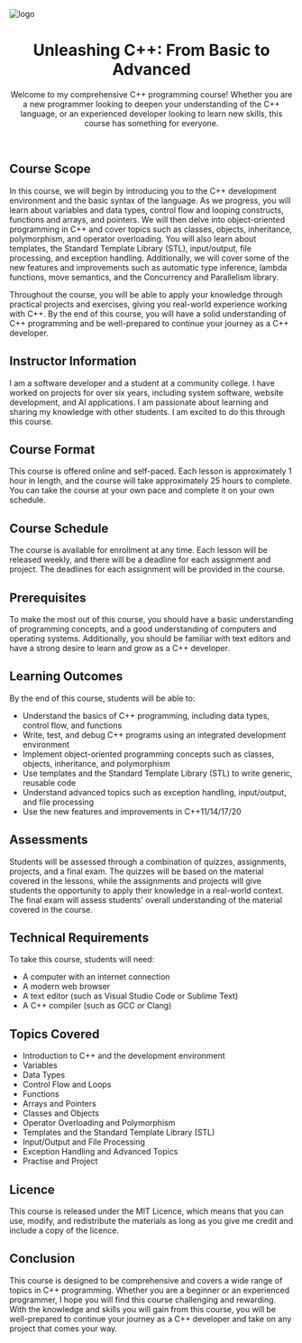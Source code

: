 ![logo](https://user-images.githubusercontent.com/96206184/211674640-5d2084bb-3c57-4c06-b118-b35858e27715.png)



<h1 align="center">Unleashing C++: From Basic to Advanced</h1>

<p align="center">Welcome to my comprehensive C++ programming course! Whether you are a new programmer looking to deepen your understanding of the C++ language, or an experienced developer looking to learn new skills, this course has something for everyone.</p>


<br>
<h2>Course Scope</h2>

<p>In this course, we will begin by introducing you to the C++ development environment and the basic syntax of the language. As we progress, you will learn about variables and data types, control flow and looping constructs, functions and arrays, and pointers. We will then delve into object-oriented programming in C++ and cover topics such as classes, objects, inheritance, polymorphism, and operator overloading. You will also learn about templates, the Standard Template Library (STL), input/output, file processing, and exception handling. Additionally, we will cover some of the new features and improvements such as automatic type inference, lambda functions, move semantics, and the Concurrency and Parallelism library.</p>

<p>Throughout the course, you will be able to apply your knowledge through practical projects and exercises, giving you real-world experience working with C++. By the end of this course, you will have a solid understanding of C++ programming and be well-prepared to continue your journey as a C++ developer.</p>



<h2>Instructor Information</h2>

<p>I am a software developer and a student at a community college. I have worked on projects for over six years, including system software, website development, and AI applications. I am passionate about learning and sharing my knowledge with other students. I am excited to do this through this course.</p>



<h2>Course Format</h2>

<p>This course is offered online and self-paced. Each lesson is approximately 1 hour in length, and the course will take approximately 25 hours to complete. You can take the course at your own pace and complete it on your own schedule.</p>



<h2>Course Schedule</h2>

<p>The course is available for enrollment at any time. Each lesson will be released weekly, and there will be a deadline for each assignment and project. The deadlines for each assignment will be provided in the course.</p>



<h2>Prerequisites</h2>

<p>To make the most out of this course, you should have a basic understanding of programming concepts, and a good understanding of computers and operating systems. Additionally, you should be familiar with text editors and have a strong desire to learn and grow as a C++ developer.</p>





<h2>Learning Outcomes</h2>

<p>By the end of this course, students will be able to:</p>

<ul>

  <li>Understand the basics of C++ programming, including data types, control flow, and functions</li>

  <li>Write, test, and debug C++ programs using an integrated development environment</li>

  <li>Implement object-oriented programming concepts such as classes, objects, inheritance, and polymorphism</li>

  <li>Use templates and the Standard Template Library (STL) to write generic, reusable code</li>

  <li>Understand advanced topics such as exception handling, input/output, and file processing</li>

  <li>Use the new features and improvements in C++11/14/17/20</li>

</ul>



<h2>Assessments</h2>

<p>Students will be assessed through a combination of quizzes, assignments, projects, and a final exam. The quizzes will be based on the material covered in the lessons, while the assignments and projects will give students the opportunity to apply their knowledge in a real-world context. The final exam will assess students' overall understanding of the material covered in the course.</p>



<h2>Technical Requirements</h2>

<p>To take this course, students will need:</p>

<ul>

  <li>A computer with an internet connection</li>

  <li>A modern web browser</li>

  <li>A text editor (such as Visual Studio Code or Sublime Text) </li>

  <li>A C++ compiler (such as GCC or Clang) </li>

</ul>




<h2>Topics Covered</h2>

<ul>

  <li>Introduction to C++ and the development environment</li>

  <li>Variables</li>
   
  <li>Data Types</li>

  <li>Control Flow and Loops</li>

  <li>Functions</li>

  <li>Arrays and Pointers</li>

  <li>Classes and Objects</li>

  <li>Operator Overloading and Polymorphism</li>

  <li>Templates and the Standard Template Library (STL)</li>

  <li>Input/Output and File Processing</li>

  <li>Exception Handling and Advanced Topics</li>

  <li>Practise and Project</li>

</ul>



<h2>Licence</h2>

<p>This course is released under the MIT Licence, which means that you can use, modify, and redistribute the materials as long as you give me credit and include a copy of the licence.</p>



<h2>Conclusion</h2>

<p>This course is designed to be comprehensive and covers a wide range of topics in C++ programming. Whether you are a beginner or an experienced programmer, I hope you will find this course challenging and rewarding. With the knowledge and skills you will gain from this course, you will be well-prepared to continue your journey as a C++ developer and take on any project that comes your way.</p>

